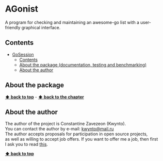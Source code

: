 # AGonist
A program for checking and maintaining an awesome-go list with a user-friendly graphical interface.

## Contents

- [GoSession](#agonist)
  - [Contents](#contents)
  - [About the package  (documentation, testing and benchmarking)](#about-the-package)
  - [About the author](#about-the-author)

## About the package

**[⬆ back to top](#agonist)** - **[⬆ back to the chapter](#about-the-package)**

## About the author

The author of the project is Constantine Zavezeon (Kwynto).  
You can contact the author by e-mail: kwynto@mail.ru  
The author accepts proposals for participation in open source projects,  
as well as willing to accept job offers.
If you want to offer me a job, then first I ask you to read [this](https://github.com/Kwynto).

**[⬆ back to top](#agonist)**
